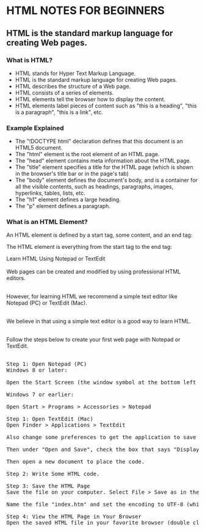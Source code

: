 
<h1>HTML NOTES FOR BEGINNERS</h1>
<h2>HTML is the standard markup language for creating Web pages.</h2>
<h3>What is HTML?</h3>
<ul>
<li>HTML stands for Hyper Text Markup Language.</li>
<li>HTML is the standard markup language for creating Web pages.</li>
<li>HTML describes the structure of a Web page.</li>
<li>HTML consists of a series of elements.</li>
<li>HTML elements tell the browser how to display the content.</li>
<li>HTML elements label pieces of content such as "this is a heading", "this is a paragraph", "this is a link", etc.</li></ul>


<h3>Example Explained</h3>
<ul>
<li>The "!DOCTYPE html" declaration defines that this document is an HTML5 document.</li>
<li>The "html" element is the root element of an HTML page.</li>
<li>The "head" element contains meta information about the HTML page.</li>
<li>The "title" element specifies a title for the HTML page (which is shown in the browser's title bar or in the page's tab)</li>
<li>The "body" element defines the document's body, and is a container for all the visible contents, such as headings, paragraphs, images, hyperlinks, tables, lists, etc.</li>
<li>The "h1" element defines a large heading.</li>
<li>The "p" element defines a paragraph.</li></ul>

<h3>What is an HTML Element?</h3>
</h5>An HTML element is defined by a start tag, some content, and an end tag:</h5>

The HTML element is everything from the start tag to the end tag:

Learn HTML Using Notepad or TextEdit<br></br>
Web pages can be created and modified by using professional HTML editors.<br></br>

However, for learning HTML we recommend a simple text editor like Notepad (PC) or TextEdit (Mac).<br></br>

We believe in that using a simple text editor is a good way to learn HTML.<br></br>

Follow the steps below to create your first web page with Notepad or TextEdit.<br></br>

<pre>
Step 1: Open Notepad (PC)
Windows 8 or later:

Open the Start Screen (the window symbol at the bottom left on your screen). Type Notepad.

Windows 7 or earlier:

Open Start > Programs > Accessories > Notepad

Step 1: Open TextEdit (Mac)
Open Finder > Applications > TextEdit

Also change some preferences to get the application to save files correctly. In Preferences > Format > choose "Plain Text"

Then under "Open and Save", check the box that says "Display HTML files as HTML code instead of formatted text".

Then open a new document to place the code.

Step 2: Write Some HTML code.

Step 3: Save the HTML Page
Save the file on your computer. Select File > Save as in the Notepad menu.

Name the file "index.htm" and set the encoding to UTF-8 (which is the preferred encoding for HTML files).

Step 4: View the HTML Page in Your Browser
Open the saved HTML file in your favorite browser (double click on the file, or right-click - and choose "Open with").

</pre>
